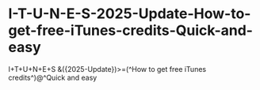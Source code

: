 # I-T-U-N-E-S-2025-Update-How-to-get-free-iTunes-credits-Quick-and-easy
I+T+U+N+E+S &amp;({2025-Update})>=(^How to get free iTunes credits^)@^Quick and easy
